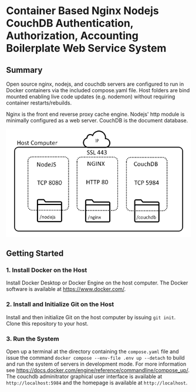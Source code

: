 # Container Based Nginx Nodejs CouchDB Authentication, Authorization, Accounting Boilerplate Web Service System

## Summary
Open source nginx, nodejs, and couchdb servers are configured to run in Docker containers via the included compose.yaml file. Host folders are bind mounted enabling live code updates (e.g. nodemon) without requiring container restarts/rebuilds.

Nginx is the front end reverse proxy cache engine. Nodejs' http module is minimally configured as a web server. CouchDB is the document database.

![image](./nodejs/public/media/topology.png)

## Getting Started

### 1. Install Docker on the Host
Install Docker Desktop or Docker Engine on the host computer. The Docker software is available at https://www.docker.com/.

### 2. Install and Initialize Git on the Host
Install and then initialize Git on the host computer by issuing `git init`. Clone this repository to your host.

### 3. Run the System
Open up a terminal at the directory containing the `compose.yaml` file and issue the command `docker compose --env-file .env up --detach` to build and run the system of servers in development mode. For more information see https://docs.docker.com/engine/reference/commandline/compose_up/. The couchdb adminitrator graphical user interface is available at `http://localhost:5984` and the homepage is available at `http://localhost`.